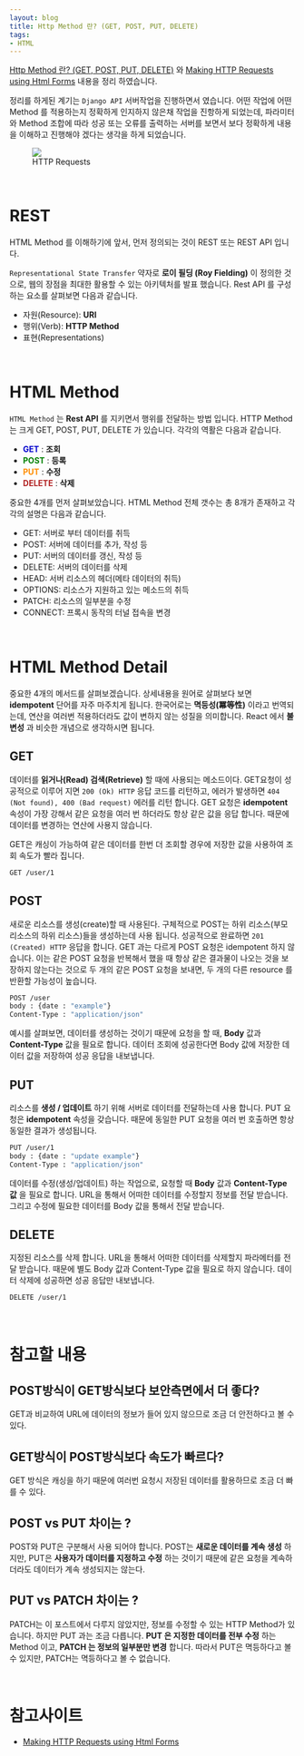 ```yaml
---
layout: blog
title: Http Method 란? (GET, POST, PUT, DELETE)
tags:
- HTML
---
```


[Http Method 란? (GET, POST, PUT, DELETE)](https://velog.io/@yh20studio/CS-Http-Method-%EB%9E%80-GET-POST-PUT-DELETE) 와 [Making HTTP Requests using Html Forms](https://medium.com/@codeyourthoughts48/allhttp-requests-using-html-forms-fdb09a49258f) 내용을 정리 하였습니다.

정리를 하게된 계기는 `Django API` 서버작업을 진행하면서 였습니다. 어떤 작업에 어떤 Method 를 적용하는지 정확하게 인지하지 않은채 작업을 진항하게 되었는데, 파라미터와 Method 조합에 따라 성공 또는 오류를 출력하는 서버를 보면서 보다 정확하게 내용을 이해하고 진행해야 겠다는 생각을 하게 되었습니다.

<figure class="align-center">
  <img src="{{site.baseurl}}/assets/web/html_method.png">
  <figcaption>HTTP Requests</figcaption>
</figure>

<br/>

# REST
HTML Method 를 이해하기에 앞서, 먼저 정의되는 것이 REST 또는 REST API 입니다.

`Representational State Transfer` 약자로 **로이 필딩 (Roy Fielding)** 이 정의한 것으로, 웹의 장점을 최대한 활용할 수 있는 아키텍처를 발표 했습니다. Rest API 를 구성하는 요소를 살펴보면 다음과 같습니다.

- 자원(Resource): **URI**
- 행위(Verb): **HTTP Method**
- 표현(Representations)

<br/>

# HTML Method
`HTML Method` 는 **Rest API** 를 지키면서 행위를 전달하는 방법 입니다. HTTP Method는 크게 GET, POST, PUT, DELETE 가 있습니다. 각각의 역활은 다음과 같습니다.
- **<span style="color:mediumblue">GET</span>** : **조회**
- **<span style="color:green">POST</span>** : **등록**
- **<span style="color:darkorange">PUT</span>** : **수정**
- **<span style="color:firebrick">DELETE</span>** : **삭제**

중요한 4개를 먼저 살펴보았습니다. HTML Method 전체 갯수는 총 8개가 존재하고 각각의 설명은 다음과 같습니다.

- GET: 서버로 부터 데이터를 취득
- POST: 서버에 데이터를 추가, 작성 등
- PUT: 서버의 데이터를 갱신, 작성 등
- DELETE: 서버의 데이터를 삭제
- HEAD: 서버 리소스의 헤더(메타 데이터의 취득)
- OPTIONS: 리소스가 지원하고 있는 메소드의 취득
- PATCH: 리소스의 일부분을 수정
- CONNECT: 프록시 동작의 터널 접속을 변경

<br/>

# HTML Method Detail
중요한 4개의 메서드를 살펴보겠습니다. 상세내용을 원어로 살펴보다 보면 **idempotent** 단어를 자주 마주치게 됩니다. 한국어로는 **멱등성(冪等性)** 이라고 번역되는데, 연산을 여러번 적용하더라도 값이 변하지 않는 성질을 의미합니다. React 에서 **불변성** 과 비슷한 개념으로 생각하시면 됩니다.

## **GET**
데이터를 **읽거나(Read) 검색(Retrieve)** 할 때에 사용되는 메소드이다. GET요청이 성공적으로 이루어 지면 `200 (Ok) HTTP` 응답 코드를 리턴하고, 에러가 발생하면 `404 (Not found), 400 (Bad request)` 에러를 리턴 합니다. GET 요청은 **idempotent** 속성이 가장 강해서 같은 요청을 여러 번 하더라도 항상 같은 값을 응답 합니다. 때문에 데이터를 변경하는 연산에 사용지 않습니다.

GET은 캐싱이 가능하여 같은 데이터를 한번 더 조회할 경우에 저장한 값을 사용하여 조회 속도가 빨라 집니다.

```bash
GET /user/1
```

## POST
새로운 리소스를 생성(create)할 때 사용된다. 구체적으로 POST는 하위 리소스(부모 리소스의 하위 리소스)들을 생성하는데 사용 됩니다. 성공적으로 완료하면 `201 (Created) HTTP` 응답을 합니다. GET 과는 다르게 POST 요청은 idempotent 하지 않습니다. 이는 같은 POST 요청을 반복해서 했을 때 항상 같은 결과물이 나오는 것을 보장하지 않는다는 것으로 두 개의 같은 POST 요청을 보내면, 두 개의 다른 resource 를 반환할 가능성이 높습니다.

```bash
POST /user
body : {date : "example"}
Content-Type : "application/json"
```

예시를 살펴보면, 데이터를 생성하는 것이기 때문에 요청을 할 때, **Body** 값과 **Content-Type** 값을 필요로 합니다. 데이터 조회에 성공한다면 Body 값에 저장한 데이터 값을 저장하여 성공 응답을 내보냅니다.

## **PUT**
리소스를 **생성 / 업데이트** 하기 위해 서버로 데이터를 전달하는데 사용 합니다. PUT 요청은 **idempotent** 속성을 갖습니다. 때문에 동일한 PUT 요청을 여러 번 호출하면 항상 동일한 결과가 생성됩니다.

```bash
PUT /user/1
body : {date : "update example"}
Content-Type : "application/json"
```

데이터를 수정(생성/업데이트) 하는 작업으로, 요청할 때 **Body** 값과 **Content-Type 값** 을 필요로 합니다. URL을 통해서 어떠한 데이터를 수정할지 정보를 전달 받습니다. 그리고 수정에 필요한 데이터를 Body 값을 통해서 전달 받습니다.

## DELETE
지정된 리소스를 삭제 합니다. URL을 통해서 어떠한 데이터를 삭제할지 파라메터를 전달 받습니다. 때문에 별도 Body 값과 Content-Type 값을 필요로 하지 않습니다. 데이터 삭제에 성공하면 성공 응답만 내보냅니다.

```bash
DELETE /user/1
```

<br/>

# 참고할 내용
## POST방식이 GET방식보다 보안측면에서 더 좋다?
GET과 비교하여 URL에 데이터의 정보가 들어 있지 않으므로 조금 더 안전하다고 볼 수 있다.

## GET방식이 POST방식보다 속도가 빠르다?
GET 방식은 캐싱을 하기 때문에 여러번 요청시 저장된 데이터를 활용하므로 조금 더 빠를 수 있다.

## POST vs PUT 차이는 ?
POST와 PUT은 구분해서 사용 되어야 합니다. POST는 **새로운 데이터를 계속 생성** 하지만, PUT은 **사용자가 데이터를 지정하고 수정** 하는 것이기 때문에 같은 요청을 계속하더라도 데이터가 계속 생성되지는 않는다.

## PUT vs PATCH 차이는 ?
PATCH는 이 포스트에서 다루지 않았지만, 정보를 수정할 수 있는 HTTP Method가 있습니다. 하지만 PUT 과는 조금 다릅니다. **PUT 은 지정한 데이터를 전부 수정** 하는 Method 이고, **PATCH 는 정보의 일부분만 변경** 합니다. 따라서 PUT은 멱등하다고 볼 수 있지만, PATCH는 멱등하다고 볼 수 없습니다.

<br/>

# 참고사이트
- [Making HTTP Requests using Html Forms](https://medium.com/@codeyourthoughts48/allhttp-requests-using-html-forms-fdb09a49258f)
